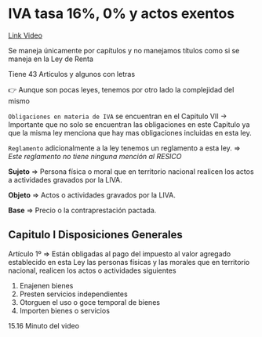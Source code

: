 <!-- cSpell: locale es -->

# IVA tasa 16%, 0% y actos exentos

[Link Video](https://www.youtube.com/watch?v=OemsJLxH5s0)


Se maneja únicamente por capítulos y no manejamos títulos como si se maneja en la Ley de Renta

Tiene 43 Artículos y algunos con letras

👉 Aunque son pocas leyes, tenemos por otro lado la complejidad del mismo

`Obligaciones en materia de IVA` se encuentran en el Capitulo VII -> Importante que no solo se encuentran las obligaciones en este Capitulo ya que la misma ley menciona que hay mas obligaciones incluidas en esta ley.

`Reglamento` adicionalmente a la ley tenemos un reglamento a esta ley. => *Este reglamento no tiene ninguna mención al RESICO*


**Sujeto** => Persona física o moral que en territorio nacional realicen los actos a actividades gravados por la LIVA.

**Objeto** =>  Actos o actividades gravados por la LIVA.

**Base** => Precio o la contraprestación pactada.

## Capitulo I Disposiciones Generales

Artículo 1º => Están obligadas al pago del impuesto al valor agregado establecido en esta Ley las personas físicas y las morales que en territorio nacional, realicen los actos o actividades siguientes

1. Enajenen bienes
2. Presten servicios independientes
3. Otorguen el uso o goce temporal de bienes
4. Importen bienes o servicios

15.16 Minuto del video